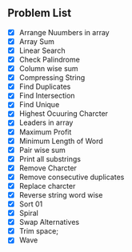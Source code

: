 ## Problem List

- [x] Arrange Nuumbers in array
- [x] Array Sum
- [x] Linear Search
- [x] Check Palindrome
- [x] Column wise sum
- [x] Compressing String
- [x] Find Duplicates
- [x] Find Intersection 
- [x] Find Unique
- [x] Highest Ocuuring Charcter
- [x] Leaders in array
- [x] Maximum Profit
- [x] Minimum Length of Word
- [x] Pair wise sum
- [x] Print all substrings
- [x] Remove Charcter
- [x] Remove consecutive duplicates
- [x] Replace charcter
- [x] Reverse string word wise
- [x] Sort 01
- [x] Spiral
- [x] Swap Alternatives
- [x] Trim space;
- [x] Wave 